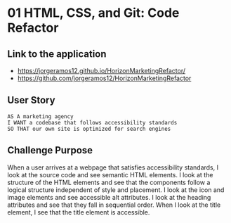 # 01 HTML, CSS, and Git: Code Refactor

## Link to the application
- https://jorgeramos12.github.io/HorizonMarketingRefactor/
- https://github.com/jorgeramos12/HorizonMarketingRefactor

## User Story

```
AS A marketing agency
I WANT a codebase that follows accessibility standards
SO THAT our own site is optimized for search engines
```


## Challenge Purpose
When a user arrives at a webpage that satisfies accessibility standards, I look at the source code and see semantic HTML elements. I look at the structure of the HTML elements and see that the components follow a logical structure independent of style and placement. I look at the icon and image elements and see accessible alt attributes. I look at the heading attributes and see that they fall in sequential order. When I look at the title element, I see that the title element is accessible.